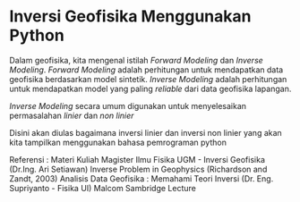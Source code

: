 # Inversi Geofisika Menggunakan Python
Dalam geofisika, kita mengenal istilah *Forward Modeling* dan *Inverse Modeling*. 
*Forward Modeling* adalah perhitungan untuk mendapatkan data geofisika berdasarkan model sintetik.
*Inverse Modeling* adalah perhitungan untuk mendapatkan model yang paling *reliable* dari data geofisika lapangan.

*Inverse Modeling* secara umum digunakan untuk menyelesaikan permasalahan *linier* dan *non linier*

Disini akan diulas bagaimana inversi linier dan inversi non linier yang akan kita tampilkan menggunakan bahasa pemrograman python


Referensi :
Materi Kuliah Magister Ilmu Fisika UGM - Inversi Geofisika (Dr.Ing. Ari Setiawan)
Inverse Problem in Geophysics (Richardson and Zandt, 2003)
Analisis Data Geofisika : Memahami Teori Inversi (Dr. Eng. Supriyanto - Fisika UI)
Malcom Sambridge Lecture
